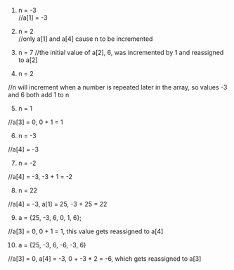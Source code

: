 1) n = -3  
//a[1] = -3

2) n = 2   
//only a[1] and a[4] cause n to be incremented

3) n = 7
//the initial value of a[2], 6, was incremented by 1 and reassigned to a[2]

4) n = 2

//n will increment when a number is repeated later in the array, so values -3 and 6 both add 1 to n

5) n = 1

//a[3] = 0, 0 + 1 = 1

6) n = -3

//a[4] = -3

7) n = -2

//a[4] = -3, -3 + 1 = -2

8) n = 22

//a[4] = -3, a[1] = 25, -3 + 25 = 22

9) a = {25, -3, 6, 0, 1, 6};

//a[3] = 0, 0 + 1 = 1, this value gets reassigned to a[4]

10) a = {25, -3, 6, -6, -3, 6}

//a[3] = 0, a[4] = -3, 0 + -3 * 2 = -6, which gets reassigned to a[3]


